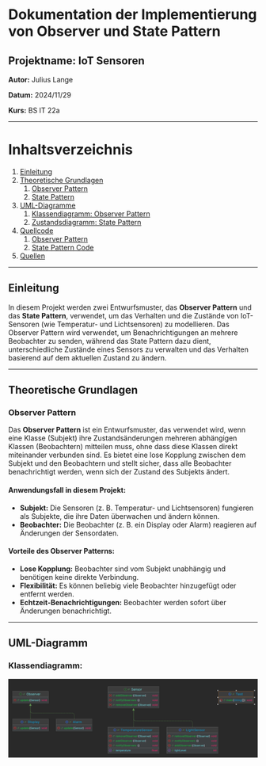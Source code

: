 # Dokumentation der Implementierung von Observer und State Pattern

## Projektname: IoT Sensoren

**Autor:** Julius Lange

**Datum:** 2024/11/29

**Kurs:** BS IT 22a

---

# Inhaltsverzeichnis

1. [Einleitung](#einleitung)
2. [Theoretische Grundlagen](#theoretische-grundlagen)
    1. [Observer Pattern](#observer-pattern)
    2. [State Pattern](#state-pattern)
3. [UML-Diagramme](#uml-diagramme)
    1. [Klassendiagramm: Observer Pattern](#klassendiagramm-observer-pattern)
    2. [Zustandsdiagramm: State Pattern](#zustandsdiagramm-state-pattern)
4. [Quellcode](#quellcode)
    1. [Observer Pattern](#observer-pattern-code)
    2. [State Pattern Code](#state-pattern-code)
5. [Quellen](#quellen)

---

## Einleitung

In diesem Projekt werden zwei Entwurfsmuster, das **Observer Pattern** und das **State Pattern**, verwendet, um das Verhalten und die Zustände von IoT-Sensoren (wie Temperatur- und Lichtsensoren) zu modellieren. Das Observer Pattern wird verwendet, um Benachrichtigungen an mehrere Beobachter zu senden, während das State Pattern dazu dient, unterschiedliche Zustände eines Sensors zu verwalten und das Verhalten basierend auf dem aktuellen Zustand zu ändern.

---

## Theoretische Grundlagen

### Observer Pattern

Das **Observer Pattern** ist ein Entwurfsmuster, das verwendet wird, wenn eine Klasse (Subjekt) ihre Zustandsänderungen mehreren abhängigen Klassen (Beobachtern) mitteilen muss, ohne dass diese Klassen direkt miteinander verbunden sind. Es bietet eine lose Kopplung zwischen dem Subjekt und den Beobachtern und stellt sicher, dass alle Beobachter benachrichtigt werden, wenn sich der Zustand des Subjekts ändert.

#### Anwendungsfall in diesem Projekt:
- **Subjekt:** Die Sensoren (z. B. Temperatur- und Lichtsensoren) fungieren als Subjekte, die ihre Daten überwachen und ändern können.
- **Beobachter:** Die Beobachter (z. B. ein Display oder Alarm) reagieren auf Änderungen der Sensordaten.

#### Vorteile des Observer Patterns:
- **Lose Kopplung:** Beobachter sind vom Subjekt unabhängig und benötigen keine direkte Verbindung.
- **Flexibilität:** Es können beliebig viele Beobachter hinzugefügt oder entfernt werden.
- **Echtzeit-Benachrichtigungen:** Beobachter werden sofort über Änderungen benachrichtigt.
---

## UML-Diagramm

### Klassendiagramm: 

![UML Class diagram](UML_Diagram.png)
